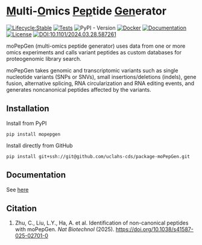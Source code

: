 # <u>M</u>ulti-<u>O</u>mics <u>Pep</u>tide <u>Gen</u>erator

<!-- badges: start -->

[![Lifecycle:Stable](https://img.shields.io/badge/Lifecycle-Stable-97ca00)](https://img.shields.io/badge/Lifecycle-Stable-97ca00)
[![Tests](https://github.com/uclahs-cds/package-moPepGen/actions/workflows/tests.yaml/badge.svg)](https://github.com/uclahs-cds/package-moPepGen/actions/workflows/tests.yaml)
![PyPI - Version](https://img.shields.io/pypi/v/mopepgen?logo=Python)
[![Docker](https://img.shields.io/badge/docker-%230db7ed.svg?style=plastic&logo=docker&logoColor=white)](https://github.com/uclahs-cds/package-moPepGen/pkgs/container/mopepgen)
[![Documentation](https://img.shields.io/static/v1?style=plastic&message=ReadTheDocs&color=2C4AA8&logo=ReadTheDocs&logoColor=FFFFFF&label=Documentation)](https://uclahs-cds.github.io/package-moPepGen/)
[![License](https://img.shields.io/badge/License-GPL_v2-blue)](./LICENSE.txt)
[![DOI:10.1101/2024.03.28.587261](https://zenodo.org/badge/DOI/10.1101/2024.03.28.587261.svg)](https://doi.org/10.1101/2024.03.28.587261)

<!-- badges: end -->

moPepGen (multi-omics peptide generator) uses data from one or more omics experiments and calls variant peptides as custom databases for proteogenomic library search.

moPepGen takes genomic and transcriptomic variants such as single nucleotide variants (SNPs or SNVs), small insertions/deletions (indels), gene fusion, alternative splicing, RNA circularization and RNA editing events, and generates noncanonical peptides affected by the variants.

## Installation

Install from PyPI

```shell
pip install mopepgen
```

Install directly from GitHub

```shell
pip install git+ssh://git@github.com/uclahs-cds/package-moPepGen.git
```

## Documentation

See [here](https://uclahs-cds.github.io/package-moPepGen/index.html)

## Citation

1. Zhu, C., Liu, L.Y., Ha, A. et al. Identification of non-canonical peptides with moPepGen. *Nat Biotechnol* (2025). https://doi.org/10.1038/s41587-025-02701-0
